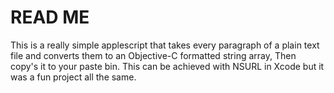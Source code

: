 READ ME
=======

This is a really simple applescript that takes every paragraph of a plain text file and converts them to an Objective-C formatted string array, Then copy's it to your paste bin. This can be achieved with NSURL in Xcode but it was a fun project all the same.
